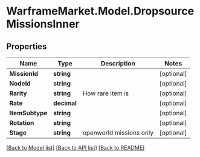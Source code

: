 # WarframeMarket.Model.DropsourceMissionsInner

## Properties

Name | Type | Description | Notes
------------ | ------------- | ------------- | -------------
**MissionId** | **string** |  | [optional] 
**NodeId** | **string** |  | [optional] 
**Rarity** | **string** | How rare item is | [optional] 
**Rate** | **decimal** |  | [optional] 
**ItemSubtype** | **string** |  | [optional] 
**Rotation** | **string** |  | [optional] 
**Stage** | **string** | openworld missions only | [optional] 

[[Back to Model list]](../README.md#documentation-for-models) [[Back to API list]](../README.md#documentation-for-api-endpoints) [[Back to README]](../README.md)

